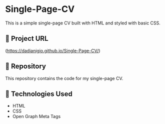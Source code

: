 # Single-Page-CV
This is a simple single-page CV built with HTML and styled with basic CSS.

## 🔗 Project URL  
(https://dadianigio.github.io/Single-Page-CV/)

## 📂 Repository  
This repository contains the code for my single-page CV.

## 🚀 Technologies Used  
- HTML  
- CSS  
- Open Graph Meta Tags  
